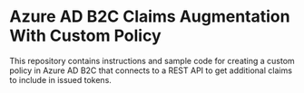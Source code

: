 # Azure AD B2C Claims Augmentation With Custom Policy
This repository contains instructions and sample code for creating a custom policy in Azure AD B2C that connects to a REST API to get additional claims to include in issued tokens.

